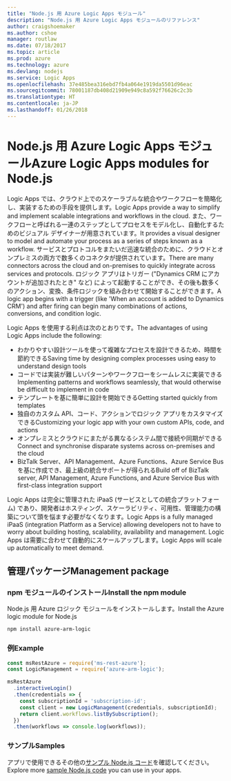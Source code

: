 ```yaml
---
title: "Node.js 用 Azure Logic Apps モジュール"
description: "Node.js 用 Azure Logic Apps モジュールのリファレンス"
author: craigshoemaker
ms.author: cshoe
manager: routlaw
ms.date: 07/18/2017
ms.topic: article
ms.prod: azure
ms.technology: azure
ms.devlang: nodejs
ms.service: Logic Apps
ms.openlocfilehash: 37e485bea316ebd7fb4a064e1919da5501d96eac
ms.sourcegitcommit: 78001187db408d21909e949c8a592f76626c2c3b
ms.translationtype: HT
ms.contentlocale: ja-JP
ms.lasthandoff: 01/26/2018
---
```

# <a name="azure-logic-apps-modules-for-nodejs"></a><span data-ttu-id="dabca-103">Node.js 用 Azure Logic Apps モジュール</span><span class="sxs-lookup"><span data-stu-id="dabca-103">Azure Logic Apps modules for Node.js</span></span>

<span data-ttu-id="dabca-104">Logic Apps では、クラウド上でのスケーラブルな統合やワークフローを簡略化し、実装するための手段を提供します。</span><span class="sxs-lookup"><span data-stu-id="dabca-104">Logic Apps provide a way to simplify and implement scalable integrations and workflows in the cloud.</span></span> <span data-ttu-id="dabca-105">また、ワークフローと呼ばれる一連のステップとしてプロセスをモデル化し、自動化するためのビジュアル デザイナーが用意されています。</span><span class="sxs-lookup"><span data-stu-id="dabca-105">It provides a visual designer to model and automate your process as a series of steps known as a workflow.</span></span> <span data-ttu-id="dabca-106">サービスとプロトコルをまたいだ迅速な統合のために、クラウドとオンプレミスの両方で数多くのコネクタが提供されています。</span><span class="sxs-lookup"><span data-stu-id="dabca-106">There are many connectors across the cloud and on-premises to quickly integrate across services and protocols.</span></span> <span data-ttu-id="dabca-107">ロジック アプリはトリガー ("Dynamics CRM にアカウントが追加されたとき" など) によって起動することができ、その後も数多くのアクション、変換、条件ロジックを組み合わせて開始することができます。</span><span class="sxs-lookup"><span data-stu-id="dabca-107">A logic app begins with a trigger (like 'When an account is added to Dynamics CRM') and after firing can begin many combinations of actions, conversions, and condition logic.</span></span>

<span data-ttu-id="dabca-108">Logic Apps を使用する利点は次のとおりです。</span><span class="sxs-lookup"><span data-stu-id="dabca-108">The advantages of using Logic Apps include the following:</span></span>
- <span data-ttu-id="dabca-109">わかりやすい設計ツールを使って複雑なプロセスを設計できるため、時間を節約できる</span><span class="sxs-lookup"><span data-stu-id="dabca-109">Saving time by designing complex processes using easy to understand design tools</span></span>
- <span data-ttu-id="dabca-110">コードでは実装が難しいパターンやワークフローをシームレスに実装できる</span><span class="sxs-lookup"><span data-stu-id="dabca-110">Implementing patterns and workflows seamlessly, that would otherwise be difficult to implement in code</span></span>
- <span data-ttu-id="dabca-111">テンプレートを基に簡単に設計を開始できる</span><span class="sxs-lookup"><span data-stu-id="dabca-111">Getting started quickly from templates</span></span>
- <span data-ttu-id="dabca-112">独自のカスタム API、コード、アクションでロジック アプリをカスタマイズできる</span><span class="sxs-lookup"><span data-stu-id="dabca-112">Customizing your logic app with your own custom APIs, code, and actions</span></span>
- <span data-ttu-id="dabca-113">オンプレミスとクラウドにまたがる異なるシステム間で接続や同期ができる</span><span class="sxs-lookup"><span data-stu-id="dabca-113">Connect and synchronise disparate systems across on-premises and the cloud</span></span>
- <span data-ttu-id="dabca-114">BizTalk Server、API Management、Azure Functions、Azure Service Bus を基に作成でき、最上級の統合サポートが得られる</span><span class="sxs-lookup"><span data-stu-id="dabca-114">Build off of BizTalk server, API Management, Azure Functions, and Azure Service Bus with first-class integration support</span></span>

<span data-ttu-id="dabca-115">Logic Apps は完全に管理された iPaaS (サービスとしての統合プラットフォーム) であり、開発者はホスティング、スケーラビリティ、可用性、管理能力の構築について頭を悩ます必要がなくなります。</span><span class="sxs-lookup"><span data-stu-id="dabca-115">Logic Apps is a fully managed iPaaS (integration Platform as a Service) allowing developers not to have to worry about building hosting, scalability, availability and management.</span></span> <span data-ttu-id="dabca-116">Logic Apps は需要に合わせて自動的にスケールアップします。</span><span class="sxs-lookup"><span data-stu-id="dabca-116">Logic Apps will scale up automatically to meet demand.</span></span>

## <a name="management-package"></a><span data-ttu-id="dabca-117">管理パッケージ</span><span class="sxs-lookup"><span data-stu-id="dabca-117">Management package</span></span>

### <a name="install-the-npm-module"></a><span data-ttu-id="dabca-118">npm モジュールのインストール</span><span class="sxs-lookup"><span data-stu-id="dabca-118">Install the npm module</span></span>

<span data-ttu-id="dabca-119">Node.js 用 Azure ロジック モジュールをインストールします。</span><span class="sxs-lookup"><span data-stu-id="dabca-119">Install the Azure logic module for Node.js</span></span>

```bash
npm install azure-arm-logic
```

### <a name="example"></a><span data-ttu-id="dabca-120">例</span><span class="sxs-lookup"><span data-stu-id="dabca-120">Example</span></span>

```javascript
const msRestAzure = require('ms-rest-azure');
const LogicManagement = require('azure-arm-logic');

msRestAzure
  .interactiveLogin()
  .then(credentials => {
    const subscriptionId = 'subscription-id';
    const client = new LogicManagement(credentials, subscriptionId);
    return client.workflows.listBySubscription();
  })
  .then(workflows => console.log(workflows));
```

### <a name="samples"></a><span data-ttu-id="dabca-121">サンプル</span><span class="sxs-lookup"><span data-stu-id="dabca-121">Samples</span></span>

<span data-ttu-id="dabca-122">アプリで使用できるその他の[サンプル Node.js コード](https://azure.microsoft.com/resources/samples/?platform=nodejs)を確認してください。</span><span class="sxs-lookup"><span data-stu-id="dabca-122">Explore more [sample Node.js code](https://azure.microsoft.com/resources/samples/?platform=nodejs) you can use in your apps.</span></span>
